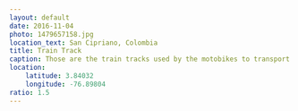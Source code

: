 ```yaml
---
layout: default
date: 2016-11-04
photo: 1479657158.jpg
location_text: San Cipriano, Colombia
title: Train Track
caption: Those are the train tracks used by the motobikes to transport people and goods to the town of San Cipriano.
location:
    latitude: 3.84032
    longitude: -76.89804
ratio: 1.5
---
```

